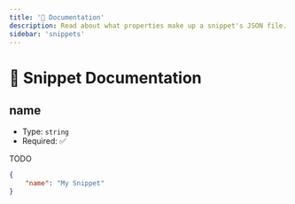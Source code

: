 ```yaml
---
title: '📝 Documentation'
description: Read about what properties make up a snippet's JSON file.
sidebar: 'snippets'
---
```


# 📝 Snippet Documentation

## name

-   Type: `string`
-   Required: :white_check_mark:

TODO

```json
{
    "name": "My Snippet"
}
```